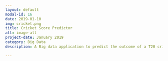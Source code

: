 ```yaml
---
layout: default
modal-id: 16
date: 2019-01-10
img: cricket.png
title: Cricket Score Predictor
alt: image-alt
project-date: January 2019
category: Big Data
description: A Big data application to predict the outcome of a T20 cricket match. Uses Apache Spark to predict the outcome of an Indian Premier League(IPL) Match ball by ball. <br> Check it out on GitHub<a href="https://github.com/Aveek-Saha/Cricket-score-predictor"> Cricket Score Predictor!</a> <br><div>Icons made by <a href="https://www.flaticon.com/authors/smashicons" title="Smashicons">Smashicons</a> from <a href="https://www.flaticon.com/" 			    title="Flaticon">www.flaticon.com</a> is licensed by <a href="http://creativecommons.org/licenses/by/3.0/"title="Creative Commons BY 3.0" target="_blank">CC 3.0 BY</a></div>

---
```

